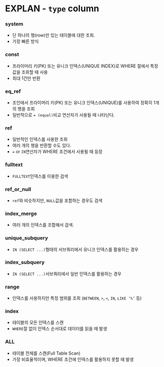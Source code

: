 
# EXPLAN - `type` column

### system
- 단 하나의 행(row)만 있는 테이블에 대한 조회.
- 가장 빠른 방식
### const
- 프라이머리 키(PK) 또는 유니크 인덱스(UNIQUE INDEX)로 WHERE 절에서 특정 값을 조회할 때 사용
- 최대 1건만 반환
### eq_ref
- 조인에서 프라이머리 키(PK) 또는 유니크 인덱스(UNIQUE)를 사용하여 정확히 1개의 행을 조회
- 일반적으로 `= (equal)`비교 연산자가 사용될 때 나타난다.
### ref
- 일반적인 인덱스를 사용한 조회
- 여러 개의 행을 반환할 수도 있다.
- `=` or `IN`연산자가 WHERE 조건에서 사용될 때 등장
### fulltext
- `FULLTEXT`인덱스를 이용한 검색
### ref_or_null
- `ref`와 비슷하지만, `NULL`값을 포함하는 경우도 검색
### index_merge
- 여러 개의 인덱스를 조합해서 검색.
### unique_subquery
- `IN (SELECT ...)`형태의 서브쿼리에서 유니크 인덱스를 활용하는 경우
### index_subquery
- `IN (SELECT ...)`서브쿼리에서 일반 인덱스를 활용하는 경우
### range
- 인덱스를 사용하지만 특정 범위를 조회 (`BETWEEN`, `>`, `<`, `IN`, `LIKE ‘%’` 등)
### index
- 테이블의 모든 인덱스를 스캔
- `WHERE`절 없이 인덱스 순서대로 데이터를 읽을 때 발생
### ALL
- 테이블 전체를 스캔(Full Table Scan)
- 가장 비효율적이며, WHERE 조건에 인덱스를 활용하지 못할 때 발생

